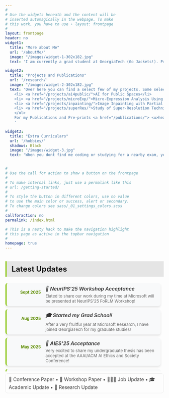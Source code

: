 ```yaml
---
#
# Use the widgets beneath and the content will be
# inserted automagically in the webpage. To make
# this work, you have to use › layout: frontpage
#
layout: frontpage
header: no
widget1:
  title: "More about Me"
  url: '/aboutMe/'
  image: "/images/widget-1-302x182.jpg"
  text: 'I am currently a grad student at GeorgiaTech (Go Jackets!). Prior to this I was a predoctoral researcher at Microsoft Research and a MITACS GRI Fellow with the University of Montreal! I have also worked with Atlassian and AIISC in the past! '

widget2:
  title: "Projects and Publications"
  url: '/research/'
  image: "/images/widget-2-302x182.jpg"
  text: 'Over here you can find a select few of my projects. Some select projects are: <ul style="font-family:georgia,garamond,serif;">
    <li> <a href="/projects/ai4public/">AI for Public Spaces</li>
    <li> <a href="/projects/microExp/">Micro-Expression Analysis Using Transformers</li>
    <li> <a href="/projects/inpainting/">Image Inpainting with Partial Convolutional UNets</li>
    <li> <a href="/projects/superRes/">Study of Super-Resolution Techniques</li>
    </ul>
    For my Publications and Pre-prints <a href="/publications/"> <u>head over here </u> </a>.
    '

widget3:
  title: "Extra Curriculars"
  url: '/hobbies/'
  shadows: Black
  image: "/images/widget-3.jpg"
  text: 'When you dont find me coding or studying for a nearby exam, you can find me doing stargazing, photography and videography or definitely petting some cats'


#
# Use the call for action to show a button on the frontpage
#
# To make internal links, just use a permalink like this
# url: /getting-started/
#
# To style the button in different colors, use no value
# to use the main color or success, alert or secondary.
# To change colors see sass/_01_settings_colors.scss
#
callforaction: no
permalink: /index.html

# This is a nasty hack to make the navigation highlight
# this page as active in the topbar navigation
#
homepage: true
---
```


<h4 class="news-header"> Latest Updates </h4>
<div class="news-timeline">
    <div class="news-item">
        <div class="news-date">
            <p>Sept 2025</p>
        </div>
        <div class="news-content">
            <h5>🔬 NeurIPS'25 Workshop Acceptance</h5>
            <p>Elated to share our work during my time at Microsoft will be presented at NeurIPS'25 FoRLM Workshop!</p>
        </div>
    </div>
    <div class="news-item">
        <div class="news-date">
            <p>Aug 2025</p>
        </div>
        <div class="news-content">
            <h5>🎓 Started my Grad School!</h5>
            <p>After a very fruitful year at Microsoft Research, I have joined GeorgiaTech for my graduate studies!</p>
        </div>
    </div>
    <div class="news-item">
        <div class="news-date">
            <p>May 2025</p>
        </div>
        <div class="news-content">
            <h5>📄 AIES'25 Acceptance</h5>
            <p>Very excited to share my undergraduate thesis has been accepted at the AAAI/ACM AI Ethics and Society Conference!</p>
        </div>
    </div>
    <div class="news-item">
        <div class="news-date">
            <p>Dec 2024</p>
        </div>
        <div class="news-content">
            <h5>🔬 AAAI'25 Workshop Acceptance</h5>
            <p>Elated to share that the preliminary work from my Microsoft Research Internship will be presented at AAAI'25 AI2SE Workshop!</p>
        </div>
    </div>
    <div class="news-item">
        <div class="news-date">
            <p>Nov 2024</p>
        </div>
        <div class="news-content">
            <h5>👨🏽‍💻 Joined Microsoft Research!</h5>
            <p>Joined Mircrosoft Research. I will be working on some cool AI for Large-Scale Software Engineering Tasks!</p>
        </div>
    </div>
    <div class="news-item">
        <div class="news-date">
            <p>June 2024</p>
        </div>
        <div class="news-content">
            <h5>👨🏽‍💻 Research Intern at Microsoft Research</h5>
            <p>Joining Microsoft Research India as a Research Intern to research on some cool applications of Generative AI for the Energy domain!</p>
        </div>
    </div>
    <div class="news-item">
        <div class="news-date">
            <p>June 2024</p>
        </div>
        <div class="news-content">
            <h5>🎓 Graduated!</h5>
            <p>Completed my undergraduate studies in Computer Science from BITS Pilani Goa Campus with a 9.15/10 CGPA and a minor in Data Science (minor GPA: 9.4/10).</p>
        </div>
    </div>
    <div class="news-item">
        <div class="news-date">
            <p>May 2024</p>
        </div>
        <div class="news-content">
            <h5>🔬 First Author Paper in CVPR 2024 Workshop!</h5>
            <p>Elated to share my first first-author work (AI-EDI-SPACE: A Co-designed Dataset for Evaluating the Quality of Public Spaces) accepted for presentation at CVPR 2024 Workshop on Responsible Data.</p>
        </div>
    </div>
    <div class="news-item">
        <div class="news-date">
            <p>August 2023</p>
        </div>
        <div class="news-content">
            <h5>🔧 MITACS Research Internship</h5>
            <p>Started my MITACS Globalink Research Internship in AI for Public Spaces under Prof. Shin Koseki and Hugo Berard at the University of Montreal (UdeM)!</p>
        </div>
    </div>
    <div class="news-item">
        <div class="news-date">
            <p>July 2023</p>
        </div>
        <div class="news-content">
            <h5>📄 Publication in Findings of ACL!</h5>
            <p>My first publication (ANALOGICAL: A Novel Benchmark for Long Text Analogy Evaluation in Large Language Models) was accepted at ACL Findings!</p>
        </div>
    </div>
    <div class="news-item">
        <div class="news-date">
            <p>June 2023</p>
        </div>
        <div class="news-content">
            <h5>👨🏽‍💻 Summer Internship at Atlassian</h5>
            <p>Started a summer internship at Atlassian, working on cool applications of Generative AI for Jira Service Management.</p>
        </div>
    </div>
    <!-- <div class="news-item">
        <div class="news-date">
            <p>Sept 2022</p>
        </div>
        <div class="news-content">
            <h5>Research Internship at AIISC@UoSc</h5>
            <p>Started my research internship, working with LLMs (Large Language Models).</p>
        </div>
    </div> -->
    <!-- <div class="news-item">
        <div class="news-date">
            <p>May 2022</p>
        </div>
        <div class="news-content">
            <h5>Summer Internship at CSIR-CEERI Pilani</h5>
            <p>Started working on Inpainting Techniques for Ancient Image Restoration under Dr. Dhiraj.</p>
        </div>
    </div> -->
</div>

<div style="margin:6px 0; padding:8px 10px; border:1px solid #eaeaea; border-radius:8px; font-size:0.95rem; color:#444;">
  📄 Conference Paper • 🔬 Workshop Paper • 👨🏽‍💻 Job Update • 🎓 Academic Update • 🔧 Research Update
</div>


<!-- Add your CSS -->
<style>
    /* Header Styles */
    .news-header {
        margin-bottom: 20px;
        font-size: 24px;
        font-weight: bold;
        background-color: #e5e5e5;
        padding: 10px 15px;
        border-left: 5px solid #A1D044; /* Updated to green */
    }

    /* Timeline Container */
    .news-timeline {
        display: flex;
        flex-direction: column;
        gap: 10px; /* Reduced gap for smaller cells */
        max-height: 280px;
        overflow-y: auto;
        padding-right: 10px;
    }

    /* Scrollbar Styling */
    .news-timeline::-webkit-scrollbar {
        width: 6px; /* Slightly smaller scrollbar */
    }
    
    .news-timeline::-webkit-scrollbar-thumb {
        background: #A1D044; /* Updated to green */
        border-radius: 5px;
    }

    /* Each News Item */
    .news-item {
        display: flex;
        align-items: flex-start; /* Aligns the date and content to the top */
        gap: 15px; /* Reduced gap between date and content */
        background-color: #f8f9fa;
        border-left: 5px solid #A1D044; /* Updated to green */
        padding: 8px; /* Reduced padding for smaller cells */
        border-radius: 8px;
        box-shadow: 0px 4px 6px rgba(0, 0, 0, 0.1); /* Slightly smaller shadow */
    }

    /* Date Section */
    .news-date {
        font-size: 13px; /* Smaller font */
        font-weight: bold;
        color: #618f08; /* Updated to green */
        min-width: 100px; /* Fixed width for date section to align content */
        text-align: right; /* Aligns date to the right */
    }

    /* Content Section */
    .news-content h5 {
        margin: 0;
        font-size: 16px; /* Slightly smaller title */
        color: #333;
        font-weight: 600;
    }

    .news-content p {
        margin: 5px 0 0;
        font-size: 13px; /* Smaller description */
        color: #666;
    }

    /* Hover Effects */
    .news-item:hover {
        background-color: #f2fce6; /* Lighter green hover */
        border-color: #88b83c; /* Darker green for hover border */
    }

    /* Responsive */
    @media (max-width: 768px) {
        .news-item {
            flex-direction: column;
        }

        .news-content h5 {
            font-size: 15px;
        }

        .news-date {
            width: 100%; /* Full width on small screens */
            text-align: left; /* Aligns left on small screens */
        }
    }
</style>
